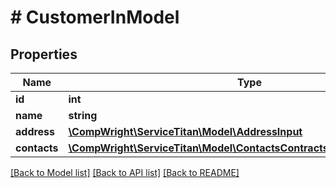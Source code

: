 # # CustomerInModel

## Properties

Name | Type | Description | Notes
------------ | ------------- | ------------- | -------------
**id** | **int** |  |
**name** | **string** |  |
**address** | [**\CompWright\ServiceTitan\Model\AddressInput**](AddressInput.md) |  |
**contacts** | [**\CompWright\ServiceTitan\Model\ContactsContractsContactInputModel[]**](ContactsContractsContactInputModel.md) |  |

[[Back to Model list]](../../README.md#models) [[Back to API list]](../../README.md#endpoints) [[Back to README]](../../README.md)
